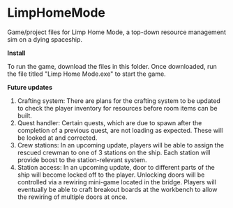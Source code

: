 # LimpHomeMode
Game/project files for Limp Home Mode, a top-down resource management sim on a dying 
spaceship.

**Install**

To run the game, download the files in this folder. Once downloaded, run the file titled 
"Limp Home Mode.exe" to start the game.

**Future updates**
1. Crafting system:
   There are plans for the crafting system to be updated to check the player inventory
   for resources before room items can be built.
2. Quest handler:
   Certain quests, which are due to spawn after the completion of a previous quest, are
   not loading as expected. These will be looked at and corrected.
3. Crew stations:
   In an upcoming update, players will be able to assign the rescued crewman to one of 3
   stations on the ship. Each station will provide boost to the station-relevant system.
4. Station access:
   In an upcoming update, door to different parts of the ship will become locked off to
   the player. Unlocking doors will be controlled via a rewiring mini-game located in
   the bridge. Players will eventually be able to craft breakout boards at the workbench
   to allow the rewiring of multiple doors at once.
